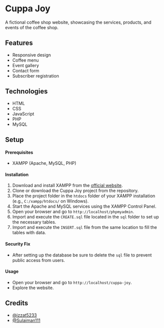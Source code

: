 # Cuppa Joy
A fictional coffee shop website, showcasing the services, products, and events of the coffee shop.

## Features
- Responsive design
- Coffee menu
- Event gallery
- Contact form
- Subscriber registration

## Technologies
- HTML
- CSS
- JavaScript
- PHP
- MySQL

## Setup

#### Prerequisites
- XAMPP (Apache, MySQL, PHP)

#### Installation
1. Download and install XAMPP from the [official website](https://www.apachefriends.org/index.html).
2. Clone or download the Cuppa Joy project from the repository.
3. Place the project folder in the `htdocs` folder of your XAMPP installation (e.g., `C:/xampp/htdocs/` on Windows).
4. Start the Apache and MySQL services using the XAMPP Control Panel.
5. Open your browser and go to `http://localhost/phpmyadmin`.
6. Import and execute the `CREATE.sql` file located in the `sql` folder to set up the necessary tables.
7. Import and execute the `INSERT.sql` file from the same location to fill the tables with data.

#### Security Fix
- After setting up the database be sure to delete the `sql` file to prevent public access from users.

#### Usage
- Open your browser and go to `http://localhost/cuppa-joy`. 
- Explore the website.

## Credits
- [@izzat5233](https://github.com/izzat5233)
- [@Sulaiman111](https://github.com/Sulaiman111)
